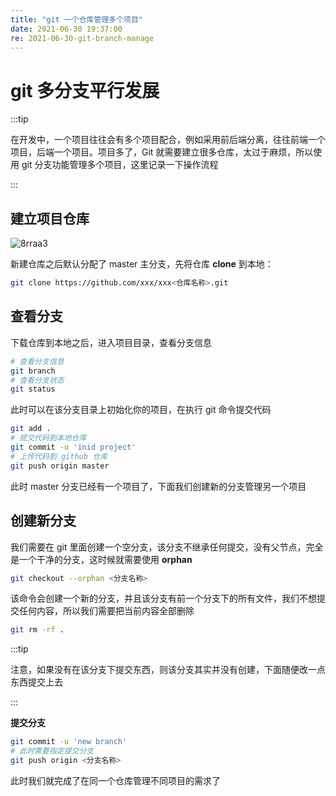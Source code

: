 ```yaml
---
title: "git 一个仓库管理多个项目"
date: 2021-06-30 19:37:00
re: 2021-06-30-git-branch-manage
---
```


# git 多分支平行发展

:::tip

在开发中，一个项目往往会有多个项目配合，例如采用前后端分离，往往前端一个项目，后端一个项目。项目多了，Git 就需要建立很多仓库，太过于麻烦，所以使用 git 分支功能管理多个项目，这里记录一下操作流程

:::

## 建立项目仓库

![8rraa3](https://media.zenghr.cn/blog/img/20210630/8rraa3.png)

新建仓库之后默认分配了 master 主分支，先将仓库 **clone** 到本地：

```bash
git clone https://github.com/xxx/xxx<仓库名称>.git
```

## 查看分支

下载仓库到本地之后，进入项目目录，查看分支信息

```sh
# 查看分支信息
git branch
# 查看分支状态
git status
```

此时可以在该分支目录上初始化你的项目，在执行 git 命令提交代码

```sh
git add .
# 提交代码到本地仓库
git commit -u 'inid project'
# 上传代码到 github 仓库
git push origin master
```

此时 master 分支已经有一个项目了，下面我们创建新的分支管理另一个项目

## 创建新分支

我们需要在 git 里面创建一个空分支，该分支不继承任何提交，没有父节点，完全是一个干净的分支，这时候就需要使用 **orphan**

```sh
git checkout --orphan <分支名称>
```

该命令会创建一个新的分支，并且该分支有前一个分支下的所有文件，我们不想提交任何内容，所以我们需要把当前内容全部删除

```sh
git rm -rf .
```

:::tip

注意，如果没有在该分支下提交东西，则该分支其实并没有创建，下面随便改一点东西提交上去

:::

**提交分支**

```sh
git commit -u 'new branch'
# 此时需要指定提交分支
git push origin <分支名称>
```

此时我们就完成了在同一个仓库管理不同项目的需求了

